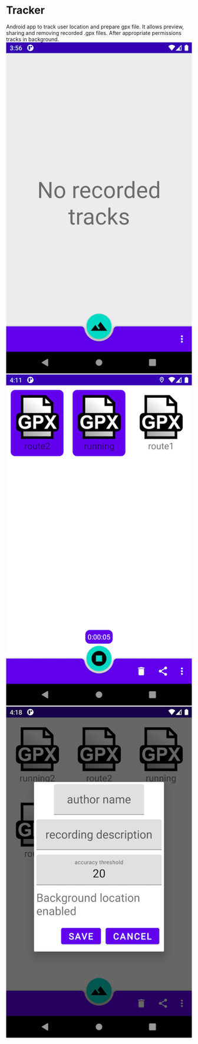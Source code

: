 
# Tracker
Android app to track user location and prepare gpx file. 
It allows preview, sharing and removing recorded .gpx files.
After appropriate permissions tracks in background. 
![](resources/Tracker1.png)
![](resources/Tracker2.png)
![](resources/Tracker3.png)